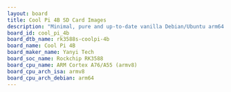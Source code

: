 ```yaml
---
layout: board
title: Cool Pi 4B SD Card Images
description: "Minimal, pure and up-to-date vanilla Debian/Ubuntu arm64 SD card images for Cool Pi 4B by Yanyi Tech, SoC: Rockchip RK3588, CPU ISA: armv8"
board_id: cool_pi_4b
board_dtb_name: rk3588s-coolpi-4b
board_name: Cool Pi 4B
board_maker_name: Yanyi Tech
board_soc_name: Rockchip RK3588
board_cpu_name: ARM Cortex A76/A55 (armv8)
board_cpu_arch_isa: armv8
board_cpu_arch_debian: arm64
---
```

